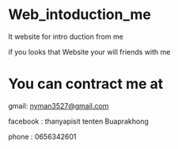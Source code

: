 # Web_intoduction_me
It website for intro duction from me

if you looks that Website your will friends with me

# You can contract me at
 gmail: nyman3527@gmail.com
 
 
 
 facebook : thanyapisit tenten Buaprakhong 
 
 
 
 phone : 0656342601
